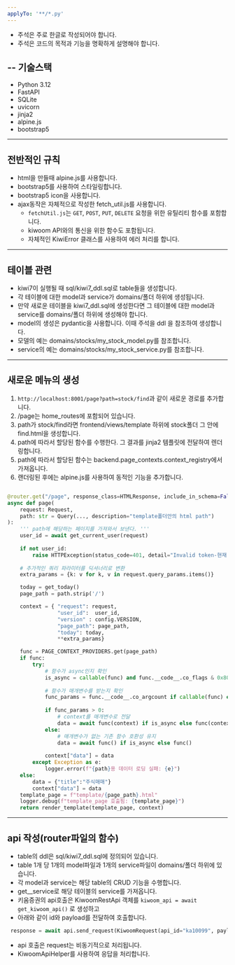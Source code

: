 ```yaml
---
applyTo: '**/*.py'
---
```


- 주석은 주로 한글로 작성되어야 합니다.
- 주석은 코드의 목적과 기능을 명확하게 설명해야 합니다.   

--
기술스택
--
- Python 3.12
- FastAPI
- SQLite
- uvicorn
- jinja2
- alpine.js
- bootstrap5

---
전반적인 규칙
---
* html을 만들때 alpine.js를 사용합니다.
* bootstrap5를 사용하여 스타일링합니다.
* bootstrap5 icon을 사용합니다.
* ajax동작은 자체적으로 작성한 fetch_util.js를 사용합니다.
    * `fetchUtil.js`는 `GET`, `POST`, `PUT`, `DELETE` 요청을 위한 유틸리티 함수를 포함합니다.
    * kiwoom API와의 통신을 위한 함수도 포함됩니다.
    * 자체적인 KiwiError 클래스를 사용하여 에러 처리를 합니다. 
---
테이블 관련
---

* kiwi7이 실행될 때 sql/kiwi7_ddl.sql로 table들을 생성합니다.
* 각 테이블에 대한 model과 service가 domains/폴더 하위에 생성됩니다.
* 만약 새로운 테이블을 kiwi7_ddl.sql에 생성한다면 그 테이블에 대한 model과 service를 domains/폴더 하위에 생성해야 합니다.
* model의 생성은 pydantic을 사용합니다. 이때 주석을 ddl 을 참조하여 생성합니다.
* 모델의 예는 domains/stocks/my_stock_model.py를 참조합니다.
* service의 예는 domains/stocks/my_stock_service.py를 참조합니다.

---
새로운 메뉴의 생성
---
1. `http://localhost:8001/page?path=stock/find`과 같이 새로운 경로를 추가합니다.
2. /page는 home_routes에 포함되어 있습니다.
3. path가 stock/find라면 frontend/views/template 하위에 stock폴더 그 안에 find.html을 생성합니다.
4. path에 따라서 할당된 함수를 수행한다. 그 결과를 jinja2 템플릿에 전달하여 렌더링합니다.
5. path에 따라서 할당된 함수는 backend.page_contexts.context_registry에서 가져옵니다.
6. 랜더링된 후에는 alpine.js를 사용하여 동적인 기능을 추가합니다.

```python

@router.get("/page", response_class=HTMLResponse, include_in_schema=False)
async def page(
    request: Request, 
    path: str = Query(..., description="template폴더안의 html path")
):
    ''' path에 해당하는 페이지를 가져와서 보낸다. '''
    user_id = await get_current_user(request)
    
    if not user_id:
        raise HTTPException(status_code=401, detail="Invalid token-현재 사용자 정보가 없습니다")
    
    # 추가적인 쿼리 파라미터를 딕셔너리로 변환
    extra_params = {k: v for k, v in request.query_params.items()}

    today = get_today()
    page_path = path.strip('/')

    context = { "request": request,  
                "user_id":  user_id,
                "version" : config.VERSION,
                "page_path": page_path,
                "today": today,
                **extra_params}

    func = PAGE_CONTEXT_PROVIDERS.get(page_path)
    if func:
        try:
            # 함수가 async인지 확인
            is_async = callable(func) and func.__code__.co_flags & 0x80
            
            # 함수가 매개변수를 받는지 확인
            func_params = func.__code__.co_argcount if callable(func) else 0
            
            if func_params > 0:
                # context를 매개변수로 전달
                data = await func(context) if is_async else func(context)
            else:
                # 매개변수가 없는 기존 함수 호환성 유지
                data = await func() if is_async else func()
                
            context["data"] = data            
        except Exception as e:
            logger.error(f"{path}용 데이터 로딩 실패: {e}")
    else:
        data = {"title":"주식매매"}
        context["data"] = data
    template_page = f"template/{page_path}.html"
    logger.debug(f"template_page 호출됨: {template_page}")
    return render_template(template_page, context)  
```

--- 
api 작성(router파일의 함수)
---
- table의 ddl은 sql/kiwi7_ddl.sql에 정의되어 있습니다.
- table 1개 당 1개의 model파일과 1개의 service파일이 domains/폴더 하위에 있습니다.
- 각 model과 service는 해당 table의 CRUD 기능을 수행합니다.
- get_<tablename>_service로 해당 테이블의 service를 가져옵니다.
- 키움증권의 api호출은 KiwoomRestApi 객체를  `kiwoom_api = await get_kiwoom_api()`  로 생성하고
- 아래와 같이 id와 payload를 전달하여 호출합니다.
```python
 response = await api.send_request(KiwoomRequest(api_id="ka10099", payload={"mrkt_tp": mrkt_tp}))
 ```
- api 호출은 request는 비동기적으로 처리됩니다.
- KiwoomApiHelper를 사용하여 응답을 처리합니다.
